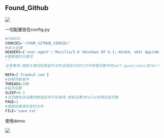 ## Found_Github

![](https://s2.ax1x.com/2019/09/18/n7DqJS.png)

一切配置皆在config.py

```python
#COOKIE
COOKIES='<YOUR_GITHUB_COOKIE>'
#UA头设置
HEADERS={'user-agent':'Mozilla/5.0 (Windows NT 6.1; Win64; x64) AppleWebKit/537.36 (KHTML, like Gecko) Chrome/77.0.3865.75 Safari/537.36'}
#需要搜的关键词
'''
注意事项:搜索关键词如果是中文的话请自行在51行中获取页数中的self.guanjianzi进行url编码，否则获取不到页数。不要问我为什么不写，我懒~
'''
MATH=['freebuf.com']
#协程判断条件
THREADS=100
#延迟设置
SLEEP=0.3
#当页数到达设置的数值后将不在继续,倘若设置为False则爬全部页数
PAGE=3
#搜索结果保存至的文件
FILE='save.txt'
```



使用demo

![](https://s2.ax1x.com/2019/09/18/n7rZLR.md.png)
